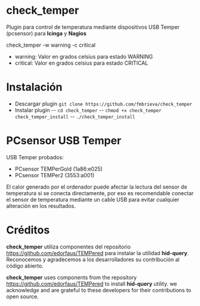 # check_temper
Plugin para control de temperatura mediante dispositivos USB Temper (pcsensor) para **Icinga** y **Nagios**

check_temper -w warning -c critical

- warning: Valor en grados celsius para estado WARNING
- critical: Valor en grados celsius para estado CRITICAL

# Instalación

- Descargar plugin ```git clone https://github.com/fmbrieva/check_temper```
- Instalar plugin
-- ```cd check_temper```
-- ```chmod +x check_temper check_temper_install```
-- ```./check_temper_install```

# PCsensor USB Temper 
USB Temper probados:
- PCsensor TEMPerGold (1a86:e025)
- PCsensor TEMPer2 (3553:a001)

El calor generado por el ordenador puede afectar la lectura del sensor de temperatura si se conecta directamente, por eso es recomendable conectar el sensor de temperatura mediante un cable USB para evitar cualquier alteración en los resultados.

# Créditos
**check_temper** utiliza componentes del repositorio https://github.com/edorfaus/TEMPered para instalar la utilidad **hid-query**. Reconocemos y agradecemos a los desarrolladores su contribución al código abierto.

**check_temper** uses components from the repository https://github.com/edorfaus/TEMPered to install **hid-query** utility. we acknowledge and are grateful to these developers for their contributions to open source.

